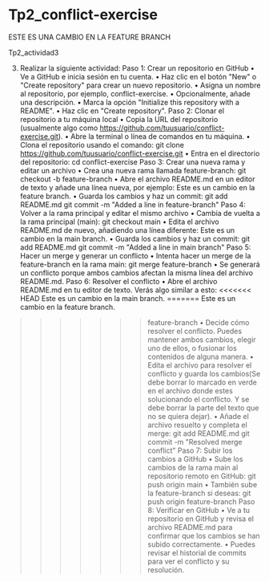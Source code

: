 # Tp2_conflict-exercise

ESTE ES UNA CAMBIO EN LA FEATURE BRANCH

Tp2_actividad3

3) Realizar la siguiente actividad:
Paso 1: Crear un repositorio en GitHub
• Ve a GitHub e inicia sesión en tu cuenta.
• Haz clic en el botón "New" o "Create repository" para crear un nuevo
repositorio.
• Asigna un nombre al repositorio, por ejemplo, conflict-exercise.
• Opcionalmente, añade una descripción.
• Marca la opción "Initialize this repository with a README".
• Haz clic en "Create repository".
Paso 2: Clonar el repositorio a tu máquina local
• Copia la URL del repositorio (usualmente algo como
https://github.com/tuusuario/conflict-exercise.git).
• Abre la terminal o línea de comandos en tu máquina.
• Clona el repositorio usando el comando:
git clone https://github.com/tuusuario/conflict-exercise.git
• Entra en el directorio del repositorio:
cd conflict-exercise
Paso 3: Crear una nueva rama y editar un archivo
• Crea una nueva rama llamada feature-branch:
git checkout -b feature-branch
• Abre el archivo README.md en un editor de texto y añade una línea nueva,
por ejemplo:
Este es un cambio en la feature branch.
• Guarda los cambios y haz un commit:
git add README.md
git commit -m "Added a line in feature-branch"
Paso 4: Volver a la rama principal y editar el mismo archivo
• Cambia de vuelta a la rama principal (main):
git checkout main
• Edita el archivo README.md de nuevo, añadiendo una línea diferente:
Este es un cambio en la main branch.
• Guarda los cambios y haz un commit:
git add README.md
git commit -m "Added a line in main branch"
Paso 5: Hacer un merge y generar un conflicto
• Intenta hacer un merge de la feature-branch en la rama main:
git merge feature-branch
• Se generará un conflicto porque ambos cambios afectan la misma línea del
archivo README.md.
Paso 6: Resolver el conflicto
• Abre el archivo README.md en tu editor de texto. Verás algo similar a esto:
<<<<<<< HEAD
Este es un cambio en la main branch.
=======
Este es un cambio en la feature branch.
>>>>>>> feature-branch
• Decide cómo resolver el conflicto. Puedes mantener ambos cambios, elegir
uno de ellos, o fusionar los contenidos de alguna manera.
• Edita el archivo para resolver el conflicto y guarda los cambios(Se debe borrar
lo marcado en verde en el archivo donde estes solucionando el conflicto. Y se
debe borrar la parte del texto que no se quiera dejar).
• Añade el archivo resuelto y completa el merge:
git add README.md
git commit -m "Resolved merge conflict"
Paso 7: Subir los cambios a GitHub
• Sube los cambios de la rama main al repositorio remoto en GitHub:
git push origin main
>>>>>>> • También sube la feature-branch si deseas:
git push origin feature-branch
Paso 8: Verificar en GitHub
• Ve a tu repositorio en GitHub y revisa el archivo README.md para confirmar
que los cambios se han subido correctamente.
• Puedes revisar el historial de commits para ver el conflicto y su resolución.
